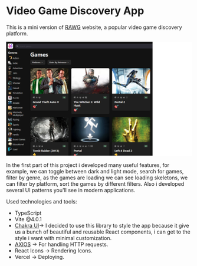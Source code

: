 <h1>Video Game Discovery App</h1>

This is a mini version of [RAWG](https://rawg.io/) website, a popular video game discovery platform.

<div align='center'>
<img src='./src/assets/game_hub_img.png' >
</div>

In the first part of this project i developed many useful features, for example, we can toggle between dark and light mode, search for games, filter by genre, as the games are loading we can see loading skeletons, we can filter by platform,
sort the games by different filters. Also i developed several UI patterns you'll see in modern applications.

Used technologies and tools:

- TypeScript
- Vite @4.0.1
- [Chakra UI](https://chakra-ui.com/)-> I decided to use this library to style the app because it give us a bunch of beautiful and reusable React components, i can get to the style i want with minimal customization.
- [AXIOS](https://axios-http.com/es/docs/intro) -> For handling HTTP requests.
- React Icons -> Rendering Icons.
- Vercel -> Deploying.

